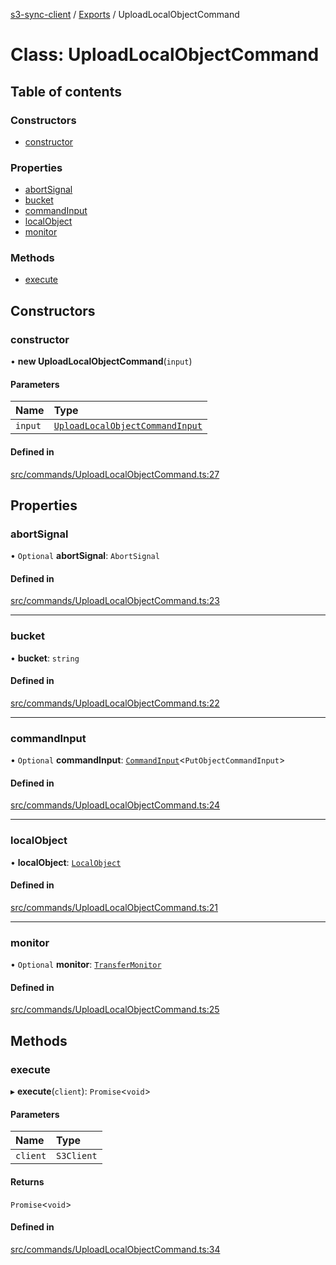 [s3-sync-client](../README.md) / [Exports](../modules.md) / UploadLocalObjectCommand

# Class: UploadLocalObjectCommand

## Table of contents

### Constructors

- [constructor](UploadLocalObjectCommand.md#constructor)

### Properties

- [abortSignal](UploadLocalObjectCommand.md#abortsignal)
- [bucket](UploadLocalObjectCommand.md#bucket)
- [commandInput](UploadLocalObjectCommand.md#commandinput)
- [localObject](UploadLocalObjectCommand.md#localobject)
- [monitor](UploadLocalObjectCommand.md#monitor)

### Methods

- [execute](UploadLocalObjectCommand.md#execute)

## Constructors

### constructor

• **new UploadLocalObjectCommand**(`input`)

#### Parameters

| Name | Type |
| :------ | :------ |
| `input` | [`UploadLocalObjectCommandInput`](../modules.md#uploadlocalobjectcommandinput) |

#### Defined in

[src/commands/UploadLocalObjectCommand.ts:27](https://github.com/jeanbmar/s3-sync-client/blob/4394dfa/src/commands/UploadLocalObjectCommand.ts#L27)

## Properties

### abortSignal

• `Optional` **abortSignal**: `AbortSignal`

#### Defined in

[src/commands/UploadLocalObjectCommand.ts:23](https://github.com/jeanbmar/s3-sync-client/blob/4394dfa/src/commands/UploadLocalObjectCommand.ts#L23)

___

### bucket

• **bucket**: `string`

#### Defined in

[src/commands/UploadLocalObjectCommand.ts:22](https://github.com/jeanbmar/s3-sync-client/blob/4394dfa/src/commands/UploadLocalObjectCommand.ts#L22)

___

### commandInput

• `Optional` **commandInput**: [`CommandInput`](../modules.md#commandinput)<`PutObjectCommandInput`\>

#### Defined in

[src/commands/UploadLocalObjectCommand.ts:24](https://github.com/jeanbmar/s3-sync-client/blob/4394dfa/src/commands/UploadLocalObjectCommand.ts#L24)

___

### localObject

• **localObject**: [`LocalObject`](LocalObject.md)

#### Defined in

[src/commands/UploadLocalObjectCommand.ts:21](https://github.com/jeanbmar/s3-sync-client/blob/4394dfa/src/commands/UploadLocalObjectCommand.ts#L21)

___

### monitor

• `Optional` **monitor**: [`TransferMonitor`](TransferMonitor.md)

#### Defined in

[src/commands/UploadLocalObjectCommand.ts:25](https://github.com/jeanbmar/s3-sync-client/blob/4394dfa/src/commands/UploadLocalObjectCommand.ts#L25)

## Methods

### execute

▸ **execute**(`client`): `Promise`<`void`\>

#### Parameters

| Name | Type |
| :------ | :------ |
| `client` | `S3Client` |

#### Returns

`Promise`<`void`\>

#### Defined in

[src/commands/UploadLocalObjectCommand.ts:34](https://github.com/jeanbmar/s3-sync-client/blob/4394dfa/src/commands/UploadLocalObjectCommand.ts#L34)
